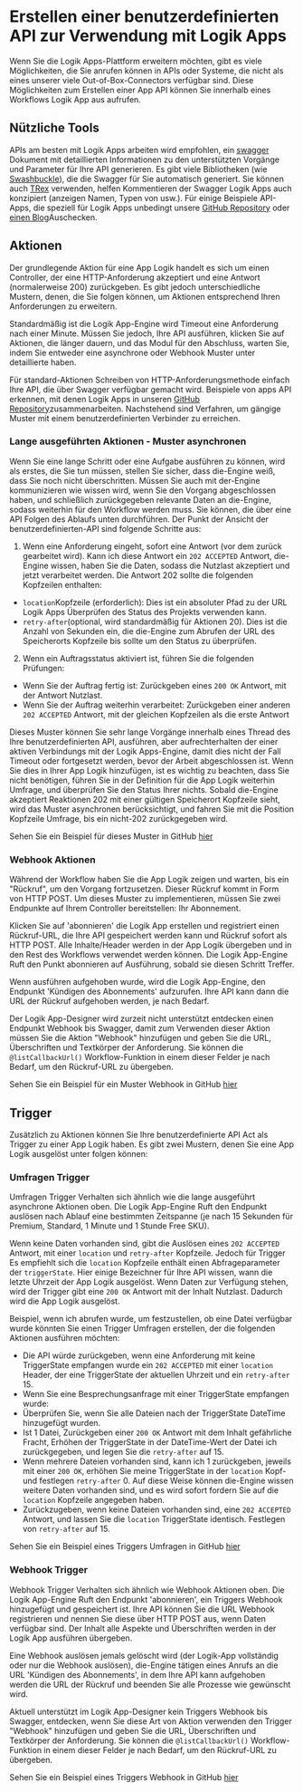 <properties 
    pageTitle="Erstellen Sie eine API für Logik Apps" 
    description="Erstellen einer benutzerdefinierten API zur Verwendung mit Logik Apps" 
    authors="jeffhollan" 
    manager="dwrede" 
    editor="" 
    services="logic-apps" 
    documentationCenter=""/>

<tags
    ms.service="logic-apps"
    ms.workload="integration"
    ms.tgt_pltfrm="na"
    ms.devlang="na" 
    ms.topic="article"
    ms.date="10/18/2016"
    ms.author="jehollan"/>
    
# <a name="creating-a-custom-api-to-use-with-logic-apps"></a>Erstellen einer benutzerdefinierten API zur Verwendung mit Logik Apps

Wenn Sie die Logik Apps-Plattform erweitern möchten, gibt es viele Möglichkeiten, die Sie anrufen können in APIs oder Systeme, die nicht als eines unserer viele Out-of-Box-Connectors verfügbar sind.  Diese Möglichkeiten zum Erstellen einer App API können Sie innerhalb eines Workflows Logik App aus aufrufen.

## <a name="helpful-tools"></a>Nützliche Tools

APIs am besten mit Logik Apps arbeiten wird empfohlen, ein [swagger](http://swagger.io) Dokument mit detaillierten Informationen zu den unterstützten Vorgänge und Parameter für Ihre API generieren.  Es gibt viele Bibliotheken (wie [Swashbuckle](https://github.com/domaindrivendev/Swashbuckle)), die die Swagger für Sie automatisch generiert.  Sie können auch [TRex](https://github.com/nihaue/TRex) verwenden, helfen Kommentieren der Swagger Logik Apps auch konzipiert (anzeigen Namen, Typen von usw.).  Für einige Beispiele API-Apps, die speziell für Logik Apps unbedingt unsere [GitHub Repository](http://github.com/logicappsio) oder [einen Blog](http://aka.ms/logicappsblog)Auschecken.

## <a name="actions"></a>Aktionen

Der grundlegende Aktion für eine App Logik handelt es sich um einen Controller, der eine HTTP-Anforderung akzeptiert und eine Antwort (normalerweise 200) zurückgeben.  Es gibt jedoch unterschiedliche Mustern, denen, die Sie folgen können, um Aktionen entsprechend Ihren Anforderungen zu erweitern.

Standardmäßig ist die Logik App-Engine wird Timeout eine Anforderung nach einer Minute.  Müssen Sie jedoch, Ihre API ausführen, klicken Sie auf Aktionen, die länger dauern, und das Modul für den Abschluss, warten Sie, indem Sie entweder eine asynchrone oder Webhook Muster unter detaillierte haben.

Für standard-Aktionen Schreiben von HTTP-Anforderungsmethode einfach Ihre API, die über Swagger verfügbar gemacht wird.  Beispiele von apps API erkennen, mit denen Logik Apps in unseren [GitHub Repository](https://github.com/logicappsio)zusammenarbeiten.  Nachstehend sind Verfahren, um gängige Muster mit einem benutzerdefinierten Verbinder zu erreichen.

### <a name="long-running-actions---async-pattern"></a>Lange ausgeführten Aktionen - Muster asynchronen

Wenn Sie eine lange Schritt oder eine Aufgabe ausführen zu können, wird als erstes, die Sie tun müssen, stellen Sie sicher, dass die-Engine weiß, dass Sie noch nicht überschritten. Müssen Sie auch mit der-Engine kommunizieren wie wissen wird, wenn Sie den Vorgang abgeschlossen haben, und schließlich zurückgegeben relevante Daten an die-Engine, sodass weiterhin für den Workflow werden muss. Sie können, die über eine API Folgen des Ablaufs unten durchführen. Der Punkt der Ansicht der benutzerdefinierten-API sind folgende Schritte aus:

1. Wenn eine Anforderung eingeht, sofort eine Antwort (vor dem zurück gearbeitet wird). Kann ich diese Antwort ein `202 ACCEPTED` Antwort, die-Engine wissen, haben Sie die Daten, sodass die Nutzlast akzeptiert und jetzt verarbeitet werden. Die Antwort 202 sollte die folgenden Kopfzeilen enthalten: 
 * `location`Kopfzeile (erforderlich): Dies ist ein absoluter Pfad zu der URL Logik Apps Überprüfen des Status des Projekts verwenden kann.
 * `retry-after`(optional, wird standardmäßig für Aktionen 20). Dies ist die Anzahl von Sekunden ein, die die-Engine zum Abrufen der URL des Speicherorts Kopfzeile bis sollte um den Status zu überprüfen.

2. Wenn ein Auftragsstatus aktiviert ist, führen Sie die folgenden Prüfungen: 
 * Wenn Sie der Auftrag fertig ist: Zurückgeben eines `200 OK` Antwort, mit der Antwort Nutzlast.
 * Wenn Sie der Auftrag weiterhin verarbeitet: Zurückgeben einer anderen `202 ACCEPTED` Antwort, mit der gleichen Kopfzeilen als die erste Antwort

Dieses Muster können Sie sehr lange Vorgänge innerhalb eines Thread des Ihre benutzerdefinierten API, ausführen, aber aufrechterhalten der einer aktiven Verbindungs mit der Logik Apps-Engine, damit dies nicht der Fall Timeout oder fortgesetzt werden, bevor der Arbeit abgeschlossen ist. Wenn Sie dies in Ihrer App Logik hinzufügen, ist es wichtig zu beachten, dass Sie nicht benötigen, führen Sie in der Definition für die App Logik weiterhin Umfrage, und überprüfen Sie den Status Ihrer nichts. Sobald die-Engine akzeptiert Reaktionen 202 mit einer gültigen Speicherort Kopfzeile sieht, wird das Muster asynchronen berücksichtigt, und fahren Sie mit die Position Kopfzeile Umfrage, bis ein nicht-202 zurückgegeben wird.

Sehen Sie ein Beispiel für dieses Muster in GitHub [hier](https://github.com/jeffhollan/LogicAppsAsyncResponseSample)

### <a name="webhook-actions"></a>Webhook Aktionen

Während der Workflow haben Sie die App Logik zeigen und warten, bis ein "Rückruf", um den Vorgang fortzusetzen.  Dieser Rückruf kommt in Form von HTTP POST.  Um dieses Muster zu implementieren, müssen Sie zwei Endpunkte auf Ihrem Controller bereitstellen: Ihr Abonnement.

Klicken Sie auf 'abonnieren' die Logik App erstellen und registriert einen Rückruf-URL, die Ihre API gespeichert werden kann und Rückruf sofort als HTTP POST.  Alle Inhalte/Header werden in der App Logik übergeben und in den Rest des Workflows verwendet werden können.  Die Logik App-Engine Ruft den Punkt abonnieren auf Ausführung, sobald sie diesen Schritt Treffer.

Wenn ausführen aufgehoben wurde, wird die Logik App-Engine, den Endpunkt 'Kündigen des Abonnements' aufzurufen.  Ihre API kann dann die URL der Rückruf aufgehoben werden, je nach Bedarf.

Der Logik App-Designer wird zurzeit nicht unterstützt entdecken einen Endpunkt Webhook bis Swagger, damit zum Verwenden dieser Aktion müssen Sie die Aktion "Webhook" hinzufügen und geben Sie die URL, Überschriften und Textkörper der Anforderung.  Sie können die `@listCallbackUrl()` Workflow-Funktion in einem dieser Felder je nach Bedarf, um den Rückruf-URL zu übergeben.

Sehen Sie ein Beispiel für ein Muster Webhook in GitHub [hier](https://github.com/jeffhollan/LogicAppTriggersExample/blob/master/LogicAppTriggers/Controllers/WebhookTriggerController.cs)

## <a name="triggers"></a>Trigger

Zusätzlich zu Aktionen können Sie Ihre benutzerdefinierte API Act als Trigger zu einer App Logik haben.  Es gibt zwei Mustern, denen Sie eine App Logik ausgelöst unter folgen können:

### <a name="polling-triggers"></a>Umfragen Trigger

Umfragen Trigger Verhalten sich ähnlich wie die lange ausgeführt asynchrone Aktionen oben.  Die Logik App-Engine Ruft den Endpunkt auslösen nach Ablauf eine bestimmten Zeitspanne (je nach 15 Sekunden für Premium, Standard, 1 Minute und 1 Stunde Free SKU).

Wenn keine Daten vorhanden sind, gibt die Auslösen eines `202 ACCEPTED` Antwort, mit einer `location` und `retry-after` Kopfzeile.  Jedoch für Trigger Es empfiehlt sich die `location` Kopfzeile enthält einen Abfrageparameter der `triggerState`.  Hier einige Bezeichner für Ihre API wissen, wann die letzte Uhrzeit der App Logik ausgelöst.  Wenn Daten zur Verfügung stehen, wird der Trigger gibt eine `200 OK` Antwort mit der Inhalt Nutzlast.  Dadurch wird die App Logik ausgelöst.

Beispiel, wenn ich abrufen wurde, um festzustellen, ob eine Datei verfügbar wurde könnten Sie einen Trigger Umfragen erstellen, der die folgenden Aktionen ausführen möchten:

* Die API würde zurückgeben, wenn eine Anforderung mit keine TriggerState empfangen wurde ein `202 ACCEPTED` mit einer `location` Header, der eine TriggerState der aktuellen Uhrzeit und ein `retry-after` 15.
* Wenn Sie eine Besprechungsanfrage mit einer TriggerState empfangen wurde:
 * Überprüfen Sie, wenn Sie alle Dateien nach der TriggerState DateTime hinzugefügt wurden. 
  * Ist 1 Datei, Zurückgeben einer `200 OK` Antwort mit dem Inhalt gefährliche Fracht, Erhöhen der TriggerState in der DateTime-Wert der Datei ich zurückgegeben, und legen Sie die `retry-after` auf 15.
  * Wenn mehrere Dateien vorhanden sind, kann ich 1 zurückgeben, jeweils mit einer `200 OK`, erhöhen Sie meine TriggerState in der `location` Kopf- und festlegen `retry-after` 0.  Auf diese Weise können die-Engine wissen weitere Daten vorhanden sind, und es wird sofort fordern Sie auf die `location` Kopfzeile angegeben haben.
  * Zurückzugeben, wenn keine Dateien vorhanden sind, eine `202 ACCEPTED` Antwort, und lassen Sie die `location` TriggerState identisch.  Festlegen von `retry-after` auf 15.

Sehen Sie ein Beispiel eines Triggers Umfragen in GitHub [hier](https://github.com/jeffhollan/LogicAppTriggersExample/tree/master/LogicAppTriggers)

### <a name="webhook-triggers"></a>Webhook Trigger

Webhook Trigger Verhalten sich ähnlich wie Webhook Aktionen oben.  Die Logik App-Engine Ruft den Endpunkt 'abonnieren', ein Triggers Webhook hinzugefügt und gespeichert ist.  Ihre API können Sie die URL Webhook registrieren und nennen Sie diese über HTTP POST aus, wenn Daten verfügbar sind.  Der Inhalt alle Aspekte und Überschriften werden in der Logik App ausführen übergeben.

Eine Webhook auslösen jemals gelöscht wird (der Logik-App vollständig oder nur die Webhook auslösen), die-Engine tätigen eines Anrufs an die URL 'Kündigen des Abonnements', in dem Ihre API kann aufgehoben werden die URL der Rückruf und beenden Sie alle Prozesse wie gewünscht wird.

Aktuell unterstützt im Logik App-Designer kein Triggers Webhook bis Swagger, entdecken, wenn Sie diese Art von Aktion verwenden den Trigger "Webhook" hinzufügen und geben Sie die URL, Überschriften und Textkörper der Anforderung.  Sie können die `@listCallbackUrl()` Workflow-Funktion in einem dieser Felder je nach Bedarf, um den Rückruf-URL zu übergeben.

Sehen Sie ein Beispiel eines Triggers Webhook in GitHub [hier](https://github.com/jeffhollan/LogicAppTriggersExample/tree/master/LogicAppTriggers)